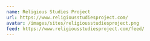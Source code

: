```yaml
---
name: Religious Studies Project
url: https://www.religiousstudiesproject.com/
avatar: /images/sites/religiousstudiesproject.png
feed: https://www.religiousstudiesproject.com/feed/
---
```

